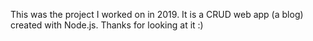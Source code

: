 This was the project I worked on in 2019. It is a CRUD web app (a blog) created with Node.js. Thanks for looking at it :)
